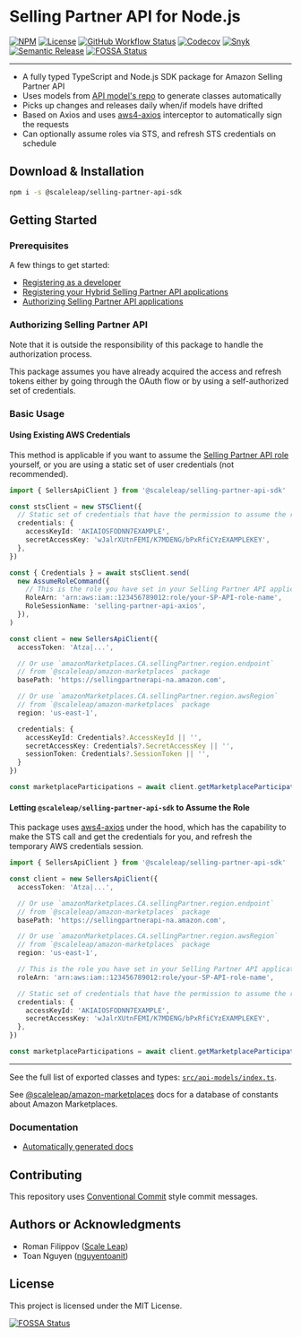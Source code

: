 # Selling Partner API for Node.js

[![NPM](https://img.shields.io/npm/v/@scaleleap/selling-partner-api-sdk)](https://npm.im/@scaleleap/selling-partner-api-sdk)
[![License](https://img.shields.io/npm/l/@scaleleap/selling-partner-api-sdk)](./LICENSE)
[![GitHub Workflow Status](https://img.shields.io/github/workflow/status/ScaleLeap/selling-partner-api-sdk/Release)](https://github.com/ScaleLeap/selling-partner-api-sdk/actions)
[![Codecov](https://img.shields.io/codecov/c/github/scaleleap/selling-partner-api-sdk)](https://codecov.io/gh/ScaleLeap/selling-partner-api-sdk)
[![Snyk](https://img.shields.io/snyk/vulnerabilities/github/scaleleap/selling-partner-api-sdk)](https://snyk.io/test/github/scaleleap/selling-partner-api-sdk)
[![Semantic Release](https://img.shields.io/badge/%20%20%F0%9F%93%A6%F0%9F%9A%80-semantic--release-e10079.svg)](https://github.com/semantic-release/semantic-release)
[![FOSSA Status](https://app.fossa.com/api/projects/git%2Bgithub.com%2FScaleLeap%2Fselling-partner-api-sdk.svg?type=shield)](https://app.fossa.com/projects/git%2Bgithub.com%2FScaleLeap%2Fselling-partner-api-sdk?ref=badge_shield)

---

- A fully typed TypeScript and Node.js SDK package for Amazon Selling Partner API
- Uses models from [API model's repo](https://github.com/amzn/selling-partner-api-models) to generate classes automatically
- Picks up changes and releases daily when/if models have drifted
- Based on Axios and uses [aws4-axios](https://github.com/jamesmbourne/aws4-axios) interceptor to automatically sign the requests
- Can optionally assume roles via STS, and refresh STS credentials on schedule

## Download & Installation

```sh
npm i -s @scaleleap/selling-partner-api-sdk
```

## Getting Started

### Prerequisites

A few things to get started:

- [Registering as a developer](https://github.com/amzn/selling-partner-api-docs/blob/main/guides/en-US/developer-guide/SellingPartnerApiDeveloperGuide.md#registering-as-a-developer)
- [Registering your Hybrid Selling Partner API applications](https://github.com/amzn/selling-partner-api-docs/blob/main/guides/en-US/developer-guide/SellingPartnerApiDeveloperGuide.md#hybrid-selling-partner-api-applications)
- [Authorizing Selling Partner API applications](https://github.com/amzn/selling-partner-api-docs/blob/main/guides/en-US/developer-guide/SellingPartnerApiDeveloperGuide.md#authorizing-selling-partner-api-applications)

### Authorizing Selling Partner API

Note that it is outside the responsibility of this package to handle the authorization process.

This package assumes you have already acquired the access and refresh tokens either by going through
the OAuth flow or by using a self-authorized set of credentials.

### Basic Usage

#### Using Existing AWS Credentials

This method is applicable if you want to assume the
[Selling Partner API role](https://github.com/amzn/selling-partner-api-docs/blob/main/guides/en-US/developer-guide/SellingPartnerApiDeveloperGuide.md#step-4-create-an-iam-role)
yourself, or you are using a static set of user credentials (not recommended).

```ts
import { SellersApiClient } from '@scaleleap/selling-partner-api-sdk'

const stsClient = new STSClient({
  // Static set of credentials that have the permission to assume the role above
  credentials: {
    accessKeyId: 'AKIAIOSFODNN7EXAMPLE',
    secretAccessKey: 'wJalrXUtnFEMI/K7MDENG/bPxRfiCYzEXAMPLEKEY',
  },
})

const { Credentials } = await stsClient.send(
  new AssumeRoleCommand({
    // This is the role you have set in your Selling Partner API application
    RoleArn: 'arn:aws:iam::123456789012:role/your-SP-API-role-name',
    RoleSessionName: 'selling-partner-api-axios',
  }),
)

const client = new SellersApiClient({
  accessToken: 'Atza|...',

  // Or use `amazonMarketplaces.CA.sellingPartner.region.endpoint`
  // from `@scaleleap/amazon-marketplaces` package
  basePath: 'https://sellingpartnerapi-na.amazon.com',

  // Or use `amazonMarketplaces.CA.sellingPartner.region.awsRegion`
  // from `@scaleleap/amazon-marketplaces` package
  region: 'us-east-1',

  credentials: {
    accessKeyId: Credentials?.AccessKeyId || '',
    secretAccessKey: Credentials?.SecretAccessKey || '',
    sessionToken: Credentials?.SessionToken || '',
  }
})

const marketplaceParticipations = await client.getMarketplaceParticipations()
```

#### Letting `@scaleleap/selling-partner-api-sdk` to Assume the Role

This package uses [aws4-axios](https://github.com/jamesmbourne/aws4-axios) under the hood, which
has the capability to make the STS call and get the credentials for you, and refresh the
temporary AWS credentials session.

```ts
import { SellersApiClient } from '@scaleleap/selling-partner-api-sdk'

const client = new SellersApiClient({
  accessToken: 'Atza|...',

  // Or use `amazonMarketplaces.CA.sellingPartner.region.endpoint`
  // from `@scaleleap/amazon-marketplaces` package
  basePath: 'https://sellingpartnerapi-na.amazon.com',

  // Or use `amazonMarketplaces.CA.sellingPartner.region.awsRegion`
  // from `@scaleleap/amazon-marketplaces` package
  region: 'us-east-1',

  // This is the role you have set in your Selling Partner API application
  roleArn: 'arn:aws:iam::123456789012:role/your-SP-API-role-name',

  // Static set of credentials that have the permission to assume the role above
  credentials: {
    accessKeyId: 'AKIAIOSFODNN7EXAMPLE',
    secretAccessKey: 'wJalrXUtnFEMI/K7MDENG/bPxRfiCYzEXAMPLEKEY',
  },
})

const marketplaceParticipations = await client.getMarketplaceParticipations()
```

---

See the full list of exported classes and types:
[`src/api-models/index.ts`](src/api-models/index.ts).

See [@scaleleap/amazon-marketplaces](https://github.com/ScaleLeap/amazon-marketplaces)
docs for a database of constants about Amazon Marketplaces.

### Documentation

- [Automatically generated docs](https://selling-partner-api-sdk.scaleleap.org)

## Contributing

This repository uses [Conventional Commit](https://www.conventionalcommits.org/) style commit messages.

## Authors or Acknowledgments

- Roman Filippov ([Scale Leap](https://www.scaleleap.com))
- Toan Nguyen ([nguyentoanit](https://github.com/nguyentoanit))

## License

This project is licensed under the MIT License.

[![FOSSA Status](https://app.fossa.com/api/projects/git%2Bgithub.com%2FScaleLeap%2Fselling-partner-api-sdk.svg?type=large)](https://app.fossa.com/projects/git%2Bgithub.com%2FScaleLeap%2Fselling-partner-api-sdk?ref=badge_large)
